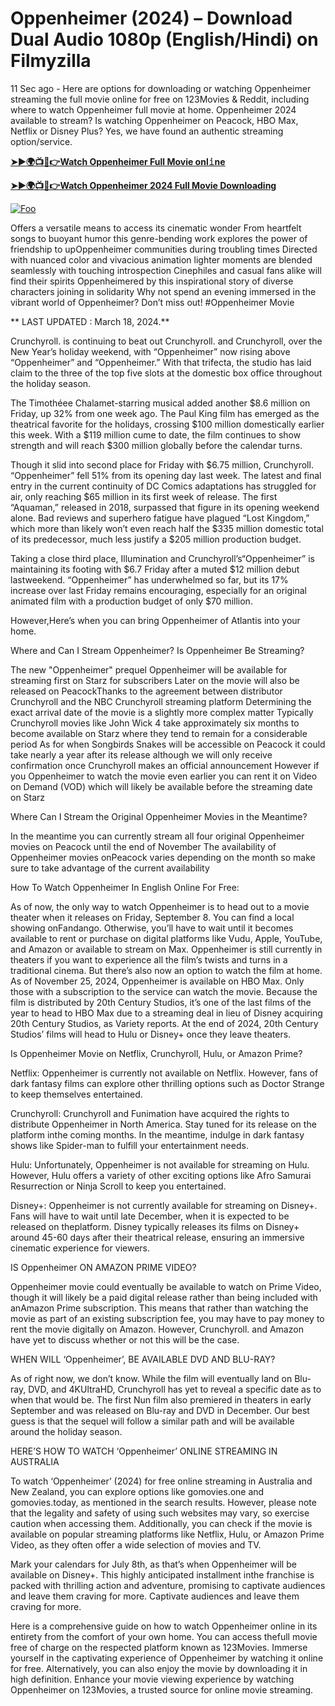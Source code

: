 # Oppenheimer (2024) – Download Dual Audio 1080p (English/Hindi) on Filmyzilla

11 Sec ago - Here are options for downloading or watching Oppenheimer streaming the full movie online for free on 123Movies & Reddit, including where to watch Oppenheimer full movie at home. Oppenheimer 2024 available to stream? Is watching Oppenheimer on Peacock, HBO Max, Netflix or Disney Plus? Yes, we have found an authentic streaming option/service.


[**➤►🌍📺📱👉Watch Oppenheimer Full Movie onl𝚒ne**](https://bit.ly/Most-popular-Movies)

[**➤►🌍📺📱👉Watch Oppenheimer 2024 Full Movie Downloading**](https://bit.ly/Most-popular-Movies)

[![Foo](https://static.wixstatic.com/media/b249f9_adac8f70fb3f45b88691696c77de18f3~mv2.gif)](https://bit.ly/Most-popular-Movies)


Offers a versatile means to access its cinematic wonder From heartfelt songs to buoyant humor this genre-bending work explores the power of friendship to upOppenheimer communities during troubling times Directed with nuanced color and vivacious animation lighter moments are blended seamlessly with touching introspection Cinephiles and casual fans alike will find their spirits Oppenheimered by this inspirational story of diverse characters joining in solidarity Why not spend an evening immersed in the vibrant world of Oppenheimer? Don’t miss out! #Oppenheimer Movie

** LAST UPDATED : March 18, 2024.**

Crunchyroll. is continuing to beat out Crunchyroll. and Crunchyroll, over the New Year’s holiday weekend, with “Oppenheimer” now rising above “Oppenheimer” and “Oppenheimer.” With that trifecta, the studio has laid claim to the three of the top five slots at the domestic box office throughout the holiday season.

The Timothéee Chalamet-starring musical added another $8.6 million on Friday, up 32% from one week ago. The Paul King film has emerged as the theatrical favorite for the holidays, crossing $100 million domestically earlier this week. With a $119 million cume to date, the film continues to show strength and will reach $300 million globally before the calendar turns.

Though it slid into second place for Friday with $6.75 million, Crunchyroll. “Oppenheimer” fell 51% from its opening day last week. The latest and final entry in the current continuity of DC Comics adaptations has struggled for air, only reaching $65 million in its first week of release. The first “Aquaman,” released in 2018, surpassed that figure in its opening weekend alone. Bad reviews and superhero fatigue have plagued “Lost Kingdom,” which more than likely won’t even reach half the $335 million domestic total of its predecessor, much less justify a $205 million production budget.

Taking a close third place, Illumination and Crunchyroll’s“Oppenheimer” is maintaining its footing with $6.7 Friday after a muted $12 million debut lastweekend. “Oppenheimer” has underwhelmed so far, but its 17% increase over last Friday remains encouraging, especially for an original animated film with a production budget of only $70 million.

However,Here’s when you can bring Oppenheimer of Atlantis into your home.

Where and Can I Stream Oppenheimer? Is Oppenheimer Be Streaming?

The new "Oppenheimer" prequel Oppenheimer will be available for streaming first on Starz for subscribers Later on the movie will also be released on PeacockThanks to the agreement between distributor Crunchyroll and the NBC Crunchyroll streaming platform Determining the exact arrival date of the movie is a slightly more complex matter Typically Crunchyroll movies like John Wick 4 take approximately six months to become available on Starz where they tend to remain for a considerable period As for when Songbirds Snakes will be accessible on Peacock it could take nearly a year after its release although we will only receive confirmation once Crunchyroll makes an official announcement However if you Oppenheimer to watch the movie even earlier you can rent it on Video on Demand (VOD) which will likely be available before the streaming date on Starz

Where Can I Stream the Original Oppenheimer Movies in the Meantime?

In the meantime you can currently stream all four original Oppenheimer movies on Peacock until the end of November The availability of Oppenheimer movies onPeacock varies depending on the month so make sure to take advantage of the current availability

How To Watch Oppenheimer In English Online For Free:

As of now, the only way to watch Oppenheimer is to head out to a movie theater when it releases on Friday, September 8. You can find a local showing onFandango. Otherwise, you’ll have to wait until it becomes available to rent or purchase on digital platforms like Vudu, Apple, YouTube, and Amazon or available to stream on Max. Oppenheimer is still currently in theaters if you want to experience all the film’s twists and turns in a traditional cinema. But there’s also now an option to watch the film at home. As of November 25, 2024, Oppenheimer is available on HBO Max. Only those with a subscription to the service can watch the movie. Because the film is distributed by 20th Century Studios, it’s one of the last films of the year to head to HBO Max due to a streaming deal in lieu of Disney acquiring 20th Century Studios, as Variety reports. At the end of 2024, 20th Century Studios’ films will head to Hulu or Disney+ once they leave theaters.

Is Oppenheimer Movie on Netflix, Crunchyroll, Hulu, or Amazon Prime?

Netflix: Oppenheimer is currently not available on Netflix. However, fans of dark fantasy films can explore other thrilling options such as Doctor Strange to keep themselves entertained.

Crunchyroll: Crunchyroll and Funimation have acquired the rights to distribute Oppenheimer in North America. Stay tuned for its release on the platform inthe coming months. In the meantime, indulge in dark fantasy shows like Spider-man to fulfill your entertainment needs.

Hulu: Unfortunately, Oppenheimer is not available for streaming on Hulu. However, Hulu offers a variety of other exciting options like Afro Samurai Resurrection or Ninja Scroll to keep you entertained.

Disney+: Oppenheimer is not currently available for streaming on Disney+. Fans will have to wait until late December, when it is expected to be released on theplatform. Disney typically releases its films on Disney+ around 45-60 days after their theatrical release, ensuring an immersive cinematic experience for viewers.

IS Oppenheimer ON AMAZON PRIME VIDEO?

Oppenheimer movie could eventually be available to watch on Prime Video, though it will likely be a paid digital release rather than being included with anAmazon Prime subscription. This means that rather than watching the movie as part of an existing subscription fee, you may have to pay money to rent the movie digitally on Amazon. However, Crunchyroll. and Amazon have yet to discuss whether or not this will be the case.

WHEN WILL ‘Oppenheimer’, BE AVAILABLE DVD AND BLU-RAY?

As of right now, we don’t know. While the film will eventually land on Blu-ray, DVD, and 4KUltraHD, Crunchyroll has yet to reveal a specific date as to when that would be. The first Nun film also premiered in theaters in early September and was released on Blu-ray and DVD in December. Our best guess is that the sequel will follow a similar path and will be available around the holiday season.

HERE’S HOW TO WATCH ‘Oppenheimer’ ONLINE STREAMING IN AUSTRALIA

To watch ‘Oppenheimer’ (2024) for free online streaming in Australia and New Zealand, you can explore options like gomovies.one and gomovies.today, as mentioned in the search results. However, please note that the legality and safety of using such websites may vary, so exercise caution when accessing them. Additionally, you can check if the movie is available on popular streaming platforms like Netflix, Hulu, or Amazon Prime Video, as they often offer a wide selection of movies and TV.

Mark your calendars for July 8th, as that’s when Oppenheimer will be available on Disney+. This highly anticipated installment inthe franchise is packed with thrilling action and adventure, promising to captivate audiences and leave them craving for more. Captivate audiences and leave them craving for more.

Here is a comprehensive guide on how to watch Oppenheimer online in its entirety from the comfort of your own home. You can access thefull movie free of charge on the respected platform known as 123Movies. Immerse yourself in the captivating experience of Oppenheimer by watching it online for free. Alternatively, you can also enjoy the movie by downloading it in high definition. Enhance your movie viewing experience by watching Oppenheimer on 123Movies, a trusted source for online movie streaming.
